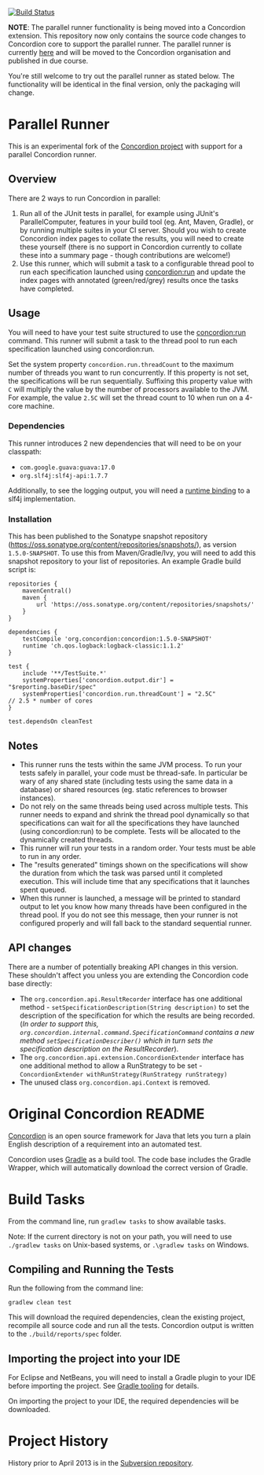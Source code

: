[![Build Status](https://travis-ci.org/concordion/concordion.svg?branch=parallel-run-strategy)](https://travis-ci.org/concordion/concordion)

**NOTE**: The parallel runner functionality is being moved into a Concordion extension. This repository now only contains the source code changes to Concordion core to support the parallel runner. The parallel runner is currently [here](https://github.com/nigelcharman/concordion-parallel-run-extension) and will be moved to the Concordion organisation and published in due course. 

You're still welcome to try out the parallel runner as stated below. The functionality will be identical in the final version, only the packaging will change.

Parallel Runner
===============

This is an experimental fork of the [Concordion project](https://github.com/concordion/concordion) with support for a parallel Concordion runner. 

Overview
--------
There are 2 ways to run Concordion in parallel:

1. Run all of the JUnit tests in parallel, for example using JUnit's ParallelComputer, features in your build tool (eg. Ant, Maven, Gradle), or by running multiple suites in your CI server. Should you wish to create Concordion index pages to collate the results, you will need to create these yourself (there is no support in Concordion currently to collate these into a summary page - though contributions are welcome!)
2. Use this runner, which will submit a task to a configurable thread pool to run each specification launched using [concordion:run](http://concordion.org/Tutorial.html#concordion:run) and update the index pages with annotated (green/red/grey) results once the tasks have completed.

Usage
-----
You will need to have your test suite structured to use the [concordion:run](http://concordion.org/Tutorial.html#concordion:run) command. This runner will submit a task to the thread pool to run each specification launched using concordion:run.

Set the system property `concordion.run.threadCount` to the maximum number of threads you want to run concurrently. If this property is not set, the specifications will be run sequentially. Suffixing this property value with `C` will multiply the value by the number of processors available to the JVM. For example, the value `2.5C` will set the thread count to 10 when run on a 4-core machine.

### Dependencies
This runner introduces 2 new dependencies that will need to be on your classpath:

 * `com.google.guava:guava:17.0`
 * `org.slf4j:slf4j-api:1.7.7`

Additionally, to see the logging output, you will need a [runtime binding](http://www.slf4j.org/manual.html#swapping) to a slf4j implementation.

### Installation
This has been published to the Sonatype snapshot repository (https://oss.sonatype.org/content/repositories/snapshots/), as version `1.5.0-SNAPSHOT`. To use this from Maven/Gradle/Ivy, you will need to add this snapshot repository to your list of repositories. An example Gradle build script is:

    repositories {
        mavenCentral()
        maven {
            url 'https://oss.sonatype.org/content/repositories/snapshots/'
        }
    }

    dependencies {
        testCompile 'org.concordion:concordion:1.5.0-SNAPSHOT'
        runtime 'ch.qos.logback:logback-classic:1.1.2'
    }

    test {
        include '**/TestSuite.*'
        systemProperties['concordion.output.dir'] = "$reporting.baseDir/spec"
        systemProperties['concordion.run.threadCount'] = "2.5C"                    // 2.5 * number of cores
    }

    test.dependsOn cleanTest

Notes
-----
* This runner runs the tests within the same JVM process. To run your tests safely in parallel, your code must be thread-safe. In particular be wary of any shared state (including tests using the same data in a database) or shared resources (eg. static references to browser instances).
* Do not rely on the same threads being used across multiple tests. This runner needs to expand and shrink the thread pool dynamically so that specifications can wait for all the specifications they have launched (using concordion:run) to be complete. Tests will be allocated to the dynamically created threads.
* This runner will run your tests in a random order. Your tests must be able to run in any order.
* The "results generated" timings shown on the specifications will show the duration from which the task was parsed until it completed execution. This will include time that any specifications that it launches spent queued.
* When this runner is launched, a message will be printed to standard output to let you know how many threads have been configured in the thread pool. If you do not see this message, then your runner is not configured properly and will fall back to the standard sequential runner.

API changes
-----------
There are a number of potentially breaking API changes in this version. These shouldn't affect you unless you are extending the Concordion code base directly:

 * The `org.concordion.api.ResultRecorder` interface has one additional method - `setSpecificationDescription(String description)` to set the description of the specification for which the results are being recorded. (_In order to support this, `org.concordion.internal.command.SpecificationCommand` contains a new method `setSpecificationDescriber()` which in turn sets the specification description on the ResultRecorder_).
 * The `org.concordion.api.extension.ConcordionExtender` interface has one additional method to allow a RunStrategy to be set -
 `ConcordionExtender withRunStrategy(RunStrategy runStrategy)`
 * The unused class `org.concordion.api.Context` is removed.




Original Concordion README
===================

[Concordion](http://www.concordion.org) is an open source framework for Java that lets you turn a plain English description of a requirement into an automated test.

Concordion uses [Gradle](http://www.gradle.org/) as a build tool. The code base includes the Gradle Wrapper, which will automatically download the correct version of Gradle.

Build Tasks
=======
From the command line, run `gradlew tasks` to show available tasks. 

Note: If the current directory is not on your path, you will need to use `./gradlew tasks` on Unix-based systems, or `.\gradlew tasks` on Windows.

Compiling and Running the Tests
-------------------------------------------------
Run the following from the command line:

```gradlew clean test```
    
This will download the required dependencies, clean the existing project, recompile all source code and run all the tests. Concordion output is written to the `./build/reports/spec` folder.

Importing the project into your IDE
----------------------------------------
For Eclipse and NetBeans, you will need to install a Gradle plugin to your IDE before importing the project. See [Gradle tooling](https://www.gradle.org/tooling) for details.

On importing the project to your IDE, the required dependencies will be downloaded.

Project History
=========
History prior to April 2013 is in the [Subversion repository](http://concordion.googlecode.com/svn/tags/final-revision-before-github-migration/).
